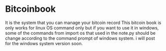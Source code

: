 # Bitcoinbook
It is the system that you can manage your bitcoin record
This bitcoin book is only works for linux OS command only but if you want to use it in windows, some of the commands from import os that used in the note.py should be change according to the command prompt of windows system. i will post for the windows system version soon.
